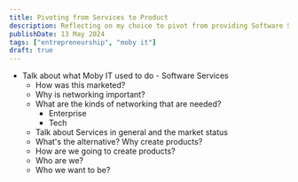 ```yaml
---
title: Pivoting from Services to Product
description: Reflecting on my choice to pivot from providing Software Service to Software Products
publishDate: 13 May 2024
tags: ["entrepreneurship", "moby it"]
draft: true
---
```


- Talk about what Moby IT used to do - Software Services
  - How was this marketed?
  - Why is networking important?
  - What are the kinds of networking that are needed?
    - Enterprise
    - Tech
  - Talk about Services in general and the market status
  - What's the alternative? Why create products?
  - How are we going to create products?
  - Who are we?
  - Who we want to be?


